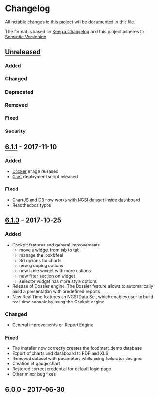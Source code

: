 # Changelog
All notable changes to this project will be documented in this file.

The format is based on [Keep a Changelog](http://keepachangelog.com/en/1.0.0/)
and this project adheres to [Semantic Versioning](http://semver.org/spec/v2.0.0.html).

## [Unreleased]
### Added
### Changed
### Deprecated
### Removed
### Fixed
### Security

## [6.1.1] - 2017-11-10
### Added
- [Docker](https://github.com/KnowageLabs/Knowage-Server-Docker/tree/master/6.1.1) image released
- [Chef](https://github.com/KnowageLabs/Knowage-Server-Chef/tree/master/6.1.1) deployment script released

### Fixed
- ChartJS and D3 now works with NGSI dataset inside dashboard
- Readthedocs typos

## [6.1.0] - 2017-10-25
### Added
- Cockpit features and general improvements
   - move a widget from tab to tab 
   - manage the look&feel 
   - 3d options for charts
   - new grouping options
   - new table widget with more options
   - new filter section on widget
   - selector widget has more style options
- Release of Dossier engine. The Dossier feature allows to automatically build a presentation with predefined reports
- New Real Time features on NGSI Data Set, which enables user to build real-time console by using the Cockpit engine

### Changed
- General improvements on Report Engine

### Fixed
- The installer now correctly creates the foodmart_demo database 
- Export of charts and dashboard to PDF and XLS 
- Removed dataset with parameters while using federator designer
-	Creation of gauge chart
- Restored correct credential for default login page
- Other minor bug fixes

## 6.0.0 - 2017-06-30

[Unreleased]: https://github.com/KnowageLabs/Knowage-Server/compare/v6.1.1...HEAD
[6.1.1]: https://github.com/KnowageLabs/Knowage-Server/compare/6.1.0...6.1.1
[6.1.0]: https://github.com/KnowageLabs/Knowage-Server/compare/6.0.0...6.1.0
